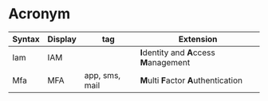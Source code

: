 ---
---

# Acronym
|Syntax|Display|tag|Extension|
|-|-|-|-|
|Iam|IAM||**I**dentity and **A**ccess **M**anagement|
|Mfa|MFA|app, sms, mail|**M**ulti **F**actor **A**uthentication|

